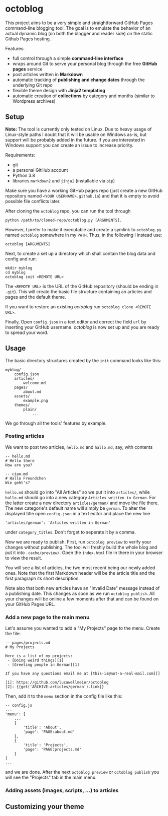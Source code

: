 # octoblog

This project aims to be a very simple and straightforward GitHub Pages command-line blogging tool.
The goal is to emulate the behavior of an actual dynamic blog (on both the blogger and reader 
side) on the static Github Pages hosting.

Features:
 - full control through a simple **command-line interface**
 - wraps around Git to serve your personal blog through the free **GitHub pages** service
 - post articles written in **Markdown**
 - automatic tracking of **publishing and change dates** through the underlying Git repo
 - flexible theme design with **Jinja2 templating**
 - automatic creation of **collections** by category and months (similar to Wordpress archives)

## Setup

**Note:** The tool is currently only tested on Linux. Due to heavy usage of Linux-style paths
I doubt that it will be usable on Windows as-is, but support will be probably added in the future.
If you are interested in Windows support you can create an issue to increase priority.

Requirements:
 - git
 - a personal GitHub account
 - Python 3.8
 - libraries `markdown2` and `jinja2` (installable via `pip`)

Make sure you have a working GitHub pages repo (just create a new GitHub repository named
`<YOUR USERNAME>.github.io`) and that it is empty to avoid possible file conflicts later.

After cloning the `octoblog` repo, you can run the tool through
```
python /path/to/cloned-repo/octoblog.py [ARGUMENTS].
```
However, I prefer to make it executable and create a symlink to `octoblog.py` named `octoblog`
somewhere in my `PATH`. Thus, in the following I instead use:
```
octoblog [ARGUMENTS]
```

Next, to create a set up a directory which shall contain the blog data and config and run:
```
mkdir myblog
cd myblog
octoblog init <REMOTE URL>
```
The `<REMOTE URL>` is the URL of the GitHub repository (should be ending in `.git`).
This will create the basic file structure containing an articles and pages and the
default theme.

If you want to restore an existing *octoblog* run `octoblog clone <REMOTE URL>`.

Finally, Open `config.json` in a text editor and correct the field `url` by inserting your 
GitHub username.
*octoblog* is now set up and you are ready to spread your word.

## Usage

The basic directory structures created by the `init` command looks like this:
```
myblog/
	config.json
	articles/
		welcome.md
	pages/
		about.md
	assets/
		example.png
	themes/
		plain/
			...
```

We go through all the tools' features by example.

### Posting articles

We want to post two articles, `hello.md` and `hallo.md`, say, with contents
```
-- hello.md
# Hello there
How are you?

-- ciao.md
# Hallo Freundchen
Wie geht's?
```
`hello.md` should go into "All Articles" so we put it into `articles/`, while `hallo.md` should go
into a new category `Articles written in German`. For the latter create a new directory
`articles/german/` and move the file there. The new categorie's default name will simply be
`german`. To alter the displayed title open `config.json` in a text editor and place the new line
```
'articles/german': 'Articles written in German'
```
under `category_titles`. Don't forget to seperate it by a comma.

Now we are ready to publish. First, run `octoblog preview` to verify your changes without 
publishing. The tool will freshly build the whole blog and put it into `.cache/preview/`. Open the 
`index.html` file in there in your browser to view the result.

You will see a list of articles, the two most recent being our newly added ones. Note that the 
first Markdown header will be the article title and the first paragraph its short description.

Note also that both new articles have an "Invalid Date" message instead of a publishing date. 
This changes as soon as we run `octoblog publish`. All your changes will be online a few moments 
after that and can be found on your GitHub Pages URL.

### Add a new page to the main menu

Let's assume you wanted to add a "My Projects" page to the menu. Create the file:
```
-- pages/projects.md
# My Projects

Here is a list of my projects:
 - [Doing weird things][1]
 - [Greeting people in German][1]

If you have any questions email me at [this-is@not-a-real-mail.com][]

[1]: https://github.com/lucawellmeier/octoblog
[2]: {{get('ARCHIVE:articles/german').link}}
```

Then, add it to the `menu` section in the config file like this:
```
-- config.js
...
'menu': [
	...
	{
		'title': 'About',
		'page': 'PAGE:about.md'
	},
	{
		'title': 'Projects',
		'page': 'PAGE:projects.md'
	}
]
...
```

and we are done. After the next `octoblog preview` or `octoblog publish` you will see the 
"Projects" tab in the main menu.

### Adding assets (images, scripts, ...) to articles



## Customizing your theme

